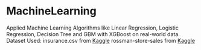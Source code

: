 # MachineLearning
Applied Machine Learning Algorithms like Linear Regression, Logistic Regression, Decision Tree and GBM with XGBoost on real-world data.
Dataset Used:
insurance.csv from [Kaggle]([url](https://raw.githubusercontent.com/JovianML/opendatasets/master/data/medical-charges.csv))
rossman-store-sales from [Kaggle]([url](https://www.kaggle.com/c/rossmann-store-sales/data))
